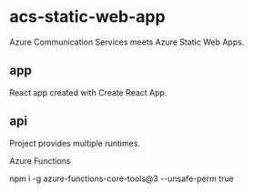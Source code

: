 # acs-static-web-app

Azure Communication Services meets Azure Static Web Apps.

## app

React app created with Create React App.

## api

Project provides multiple runtimes.

Azure Functions

npm i -g azure-functions-core-tools@3 --unsafe-perm true
